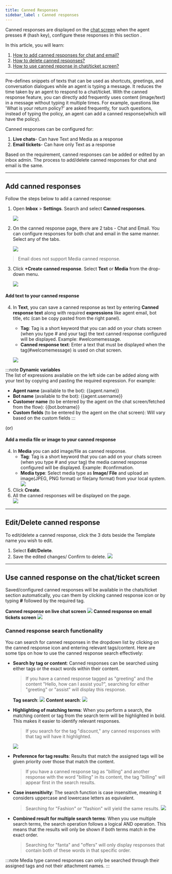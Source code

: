 ```yaml
---
title: Canned Responses
sidebar_label : Canned responses
---
```


Canned responses are displayed on the [chat screen](https://docs.yellow.ai/docs/platform_concepts/inbox/chats/chatscreen#1-chat-screen) when the agent presses # (hash key), configure these responses in this section . 

In this article, you will learn:
1. [How to add canned responses for chat and email?](#add)
2. [How to delete canned responses?](#delete)
3. [How to use canned reponse in chat/ticket screen?](#can)

---

Pre-defines snippets of texts that can be used as shortcuts, greetings, and conversation dialogues while an agent is typing a message. It reduces the time taken by an agent to respond to a chat/ticket. 
With the canned response feature, you can directly add frequently uses content (image/text) in a message without typing it multiple times. For example, questions like 'What is your return policy?' are asked frequently, for such questions, instead of typing the policy, an agent can add a canned response(which will have the policy).

Canned responses can be configured for:
1. **Live chats**- Can have Text and Media as a response
2. **Email tickets**- Can have only Text as a response

Based on the requirement, canned responses can be added or edited by an inbox admin. The process to add/delete canned responses for chat and email is the same. 

-------

## <a name="add"></a> Add canned responses 

Follow the steps below to add a canned response:

1. Open **Inbox** > **Settings**. Search and select **Canned responses**.

    ![](https://i.imgur.com/LMuoMr3.png)

2. On the canned response page, there are 2 tabs - Chat and Email. You can configure responses for both chat and email in the same manner. Select any of the tabs.

    ![](https://i.imgur.com/QlybMMh.png)

> Email does not support Media canned response. 

3. Click **+Create canned response**. Select **Text** or **Media** from the drop-down menu. 

    ![](https://i.imgur.com/iBujuJF.png)

#### Add text to your canned response 
4. In **Text**, you can save a canned response as text by entering **Canned response text** along with required **expressions** like agent email, bot title, etc (can be copy pasted from the right panel).  
    - **Tag**: Tag is a short keyword that you can add on your chats screen (when you type # and your tag) the text canned response configured will be displayed. Example: #welcomemessage.
    - **Canned response text**: Enter a text that must be displayed when the tag(#welcomemessage) is used on chat screen. 
    
    ![](https://i.imgur.com/Zj1e8iL.png)   

:::note 
**Dynamic variables**     
The list of expressions available on the left side can be added along with your text by copying and pasting the required expression. For example:        
- **Agent name** (available to the bot): {{agent.name}}
- **Bot name** (available to the bot): {{agent.username}}
- **Customer name** (to be entered by the agent on the chat screen/fetched from the flow): {{bot.botname}}
- **Custom fields** (to be entered by the agent on the chat screen):  Will vary based on the custom fields
:::


(or)

#### Add a media file or image to your canned response 

4.  In **Media** you can add image/file as canned response. 
    - **Tag**: Tag is a short keyword that you can add on your chats screen (when you type # and your tag) the media canned response configured will be displayed. Example: #confirmation.
    - **Media type**: Select media type as **Image/ File** and upload an image(JPEG, PNG format) or file(any format) from your local system. 
    ![](https://i.imgur.com/jsUqUB0.jpg)
5. Click **Create**.  
6. All the canned responses will be displayed on the page.   
    ![](https://i.imgur.com/N0kjNRg.png) 
    
------

## <a name="delete"></a> Edit/Delete canned response

To edit/delete a canned response, click the 3 dots beside the Template name you wish to edit.

1. Select **Edit**/**Delete**.
2. Save the edited changes/ Confirm to delete.
    ![](https://i.imgur.com/HuV4z76.png)

------

## <a name="can"></a> Use canned response on the chat/ticket screen 

Saved/configured canned responses will be available in the chats/ticket section automatically, you can them by clicking canned response icon or by typing **#** followed by the required tag. 

**Canned response on live chat screen** 
![](https://i.imgur.com/5CqmfB6.png)
**Canned response on email tickets screen** 
![](https://i.imgur.com/VMHjZNZ.png)

### Canned response search functionality 

You can search for canned responses in the dropdown list by clicking on the canned response icon and entering relevant tags/content. Here are some tips on how to use the canned response search effectively:
- **Search by tag or content**: Canned responses can be searched using either tags or the exact words within their content.     
    > If you have a canned response tagged as "greeting" and the content "Hello, how can I assist you?", searching for either "greeting" or "assist" will display this response.
    
    **Tag search**:
    ![](https://hackmd.io/_uploads/SyNXe9aL3.png)
    **Content search**:
    ![](https://hackmd.io/_uploads/rkYpx5pUn.png)


- **Highlighting of matching terms**: When you perform a search, the matching content or tag from the search term will be highlighted in bold. This makes it easier to identify relevant responses. 
    > If you search for the tag "discount," any canned responses with that tag will have it highlighted.
    
    ![](https://hackmd.io/_uploads/ByTM-5pU3.png)

- **Preference for tag results**: Results that match the assigned tags will be given priority over those that match the content. 
    > If you have a canned response tag as "billing" and another response with the word "billing" in its content, the tag "billing" will appear first in the search results.
- **Case insensitivity**: The search function is case insensitive, meaning it considers uppercase and lowercase letters as equivalent. 
    > Searching for "Fashion" or "fashion" will yield the same results.
    ![](https://hackmd.io/_uploads/SJrK15aUn.png)

- **Combined result for multiple search terms**: When you use multiple search terms, the search operation follows a logical AND operation. This means that the results will only be shown if both terms match in the exact order. 
    > Searching for "fanta" and "offers" will only display responses that contain both of these words in that specific order.


:::note
Media type canned responses can only be searched through their assigned tags and not their attachment names.
:::

